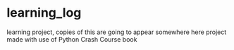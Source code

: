 # learning_log
learning project, copies of this are going to appear somewhere here
project made with use of Python Crash Course book
